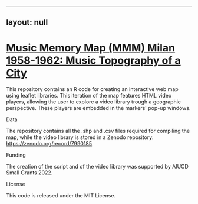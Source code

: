 
---
layout: null
---


# <a href="https://musictopography.github.io/Milan_1958_1962_mmm/Milan_1958_1962_mmm.html"> Music Memory Map (MMM) Milan 1958-1962: Music Topography of a City</a>

This repository contains an R code for creating an interactive web map using leaflet libraries. This iteration of the map features HTML video players, allowing the user to explore a video library trough a geographic perspective. These players are embedded in the markers' pop-up windows.

Data

The repository contains all the .shp and .csv files required for compiling the map, while the video library is stored in a Zenodo repository: https://zenodo.org/record/7990185

Funding

The creation of the script and of the video library was supported by AIUCD Small Grants 2022.

License

This code is released under the MIT License.
